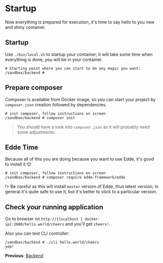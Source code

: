 # Startup

Now everything is prepared for execution, it's time to say hello to you new and shiny container.

## Startup

Use `./bin/local.sh` to startup your container; it will take some time when everything is done, you will be in your
container.

```
# Starting point where you can start to do any magic you want: 
/sandbox/backend #
```

## Prepare composer

Composer is available from Docker image, so you can start your project by `composer.json` creation followed by dependencies. 

```
# init composer, follow instructions on screen 
/sandbox/backend # composer init
```

> You should have a look into `composer.json` as it will probably need some adjustments. 

## Edde Time

Because all of this you are doing because you want to use Edde, it's good to install it :wink: 

```
# init composer, follow instructions on screen 
/sandbox/backend # composer require edde-framework/edde
```

!> Be careful as this will install `master` version of Edde, thus latest version; in general it's quite safe to use it, but it's better
to stick to a particular version.

## Check your running application

Go to browser on `http://{localhost | docker-ip}:2680/hello.world/cheers` and you'll get `cheers!`.

Also you can test CLI controller:

```
/sandbox/backend # ./cli hello.world/cheers
yep!
```

**Previous**: [Backend](/sandbox/backend)
